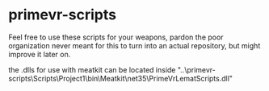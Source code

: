 # primevr-scripts
Feel free to use these scripts for your weapons, pardon the poor organization never meant for this to turn into an actual repository, but might improve it later on.

the .dlls for use with meatkit can be located inside "..\primevr-scripts\Scripts\Project1\bin\Meatkit\net35\PrimeVrLematScripts.dll"


